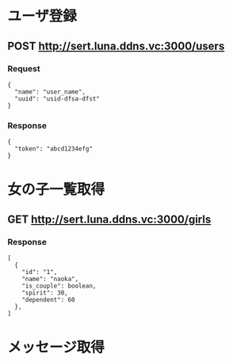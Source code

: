 # ユーザ登録

## POST http://sert.luna.ddns.vc:3000/users

### Request

```
{
  "name": "user_name",
  "uuid": "usid-dfsa-dfst"
}
```

### Response

```
{
  "token": "abcd1234efg"
}
```

# 女の子一覧取得

## GET http://sert.luna.ddns.vc:3000/girls

### Response

```
[
  {
    "id": "1",
    "name": "naoka",
    "is_couple": boolean,
    "spirit": 30,
    "dependent": 60
  },
]
```

# メッセージ取得
